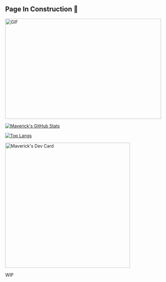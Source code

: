## Page In Construction :construction:

<img align="center" alt="GIF" src="https://cdn.dribbble.com/users/461802/screenshots/4753031/designergif.gif" width="500" height="320" />

[![Maverick's GitHub Stats](https://github-readme-stats.vercel.app/api?username=maverick-thalys&count_private=true&theme=radical&&hide=prs,issues,contribs&show_icons=true&include_all_commits)](https://github.com/MrMaverick-Dev)

<!--START_SECTION:waka-->
<!--END_SECTION:waka-->

[![Top Langs](https://github-readme-stats.vercel.app/api/top-langs/?username=mrmaverick-dev&layout=compact&theme=tokyonight)](https://github.com/Maverick-Thalys)

<a href="https://app.daily.dev/Maverick"><img src="https://github.com/MrMaverick-Dev/MrMaverick-Dev/blob/main/devcard.svg" width="400" alt="Maverick's Dev Card"/></a>

WIP
